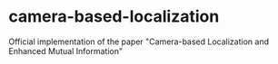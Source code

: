 # camera-based-localization
Official implementation of the paper "Camera-based Localization and Enhanced Mutual Information"
